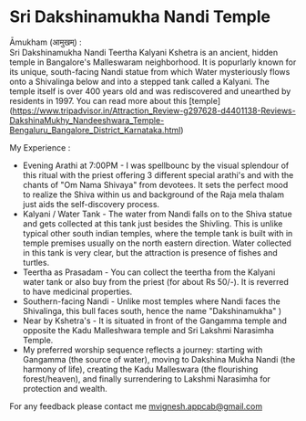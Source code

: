 # Sri Dakshinamukha Nandi Temple

Āmukham (आमुखम्) :  
Sri Dakshinamukha Nandi Teertha Kalyani Kshetra is an ancient, hidden temple in Bangalore's Malleswaram neighborhood.
It is popurlarly known for its unique, south-facing Nandi statue from which Water mysteriously flows onto a Shivalinga below and into a stepped tank called a Kalyani. 
The temple itself is over 400 years old and was rediscovered and unearthed by residents in 1997.  You can read more about this [temple] (https://www.tripadvisor.in/Attraction_Review-g297628-d4401138-Reviews-DakshinaMukhy_Nandeeshwara_Temple-Bengaluru_Bangalore_District_Karnataka.html)

  
My Experience :
+ Evening Arathi at 7:00PM - I was spellbounc by the visual splendour of this ritual with the priest offering 3 different special arathi's and with the chants of "Om Nama Shivaya" from devotees.
  It sets the perfect mood to realize the Shiva within us and background of the Raja mela thalam just aids the self-discovery process.
+ Kalyani / Water Tank - The water from Nandi falls on to the Shiva statue and gets collected at this tank just besides the Shivling.
  This is unlike typical other south indian temples, where the temple tank is built with in temple premises usually on the north eastern direction.
  Water collected in this tank is very clear, but the attraction is presence of fishes and turtles.
+ Teertha as Prasadam - You can collect the teertha from the Kalyani water tank or also buy from the priest (for about Rs 50/-). It is reverred to have medicinal properties.
+ Southern-facing Nandi - Unlike most temples where Nandi faces the Shivalinga, this bull faces south, hence the name "Dakshinamukha" )
+ Near by Kshetra's - It is situated in front of the Gangamma temple and opposite the Kadu Malleshwara temple and Sri Lakshmi Narasimha Temple.
+ My preferred worship sequence reflects a journey: starting with Gangamma (the source of water), moving to Dakshina Mukha Nandi (the harmony of life),
  creating the Kadu Malleswara (the flourishing forest/heaven), and finally surrendering to Lakshmi Narasimha for protection and wealth. 
  
For any feedback please contact me <mvignesh.appcab@gmail.com>

